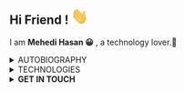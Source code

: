 ## Hi Friend ! <img src="https://raw.githubusercontent.com/Mehedi-MHS/Mehedi-MHS/main/wave.gif" width="30px">

<p> I am <strong>Mehedi Hasan 😀</strong> , a technology lover.🌼</p>
<details>
 <summary> AUTOBIOGRAPHY</summary>
 <ul>
  <li>Started my journey after passing HSC exam from department of science</li>
  <li>Started programming with C.</li>
  <li>Then JavaScript and PHP as scripting language.</li>
  <li>Now focusing on Nodejs and Express framework.</li>
</details>
<details>
 <summary>TECHNOLOGIES</summary>
 <ul>
  <li><strong>Frontend</strong><br>
 HTML😂,CSS, JAVASCRIPT, BOOTSTRAP, JQUERY,LESS.js,JSON,REACTJS and plugins.<br>
  <img src="https://img.shields.io/badge/-BOOTSTRAP-black?style=plastic&logo=bootstrap" width="130px">
    <img src="https://img.shields.io/badge/-JavaScript-black?style=plastic&logo=javascript" width="130px">
     <img src="https://img.shields.io/badge/-jQuery-black?style=plastic&logo=jQuery" width="130px">
       <img src="https://img.shields.io/badge/-LESS-black?style=plastic&logo=less" width="130px">
     <img src="https://img.shields.io/badge/-CSS-black?style=plastic&logo=CSS" width="100px">
     <img src="https://img.shields.io/badge/-JSON-black?style=plastic&logo=json" width="130px">
     <img src="https://img.shields.io/badge/-ReactJs-black?style=plastic&logo=react" width="130px">



</li>


  <li><strong>Backend</strong><br>
JAVASCRIPT,PHP,NODEJS, EXPRESSJS,SQL<br>
  <img src="https://img.shields.io/badge/-JavaScript-black?style=plastic&logo=javascript" width="130px">
   <img src="https://img.shields.io/badge/-Nodejs-black?style=plastic&logo=Node.js" width="130px">
   <img src="https://img.shields.io/badge/-Express-black?style=plastic&logo=Express" width=130px>
   <img src="https://img.shields.io/badge/-SQL-black?style=plastic&logo=sql" width=100px>


</li>
  <li><strong>DATABASE</strong><br>MySQL,Mongodb(not much.will learn later)<br>
  <img src="https://img.shields.io/badge/-MySQL-black?style=plastic&logo=mysql" width="130px">

</li>
  <li><strong>OTHER TECHNOLOGIES<br>
Linux,Git <br>
    <img src="https://img.shields.io/badge/-Linux-white?style=plastic&logo=linux" width="130px">
      <img src="https://img.shields.io/badge/-Git-black?style=plastic&logo=git" width="130px">
     <img src="https://img.shields.io/badge/-NPM-black?style=plastic&logo=npm" width="130px">


</li>
</ul>
<br>

</details>

<details>
 <summary>GET IN TOUCH</summary>
 
  <a href="mailto:mehedishuvo685638@gmail.com"><img src="https://img.shields.io/badge/-gmail-?style=flat-square&logo=Gmail&logoColor=white"></a>

</details>
 

